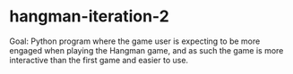 # hangman-iteration-2
Goal:
Python program where the game user is expecting to be more engaged when playing the Hangman game, and as such the game is more interactive than the first game and easier to use.
